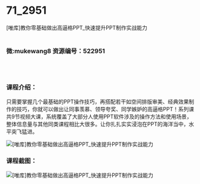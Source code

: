 # 71_2951
[唯库]教你零基础做出高逼格PPT_快速提升PPT制作实战能力
<br/></br>
<h3>微:mukewang8 资源编号：522951</h3>
<br/></br>
<h3>课程介绍：</h3>
<div align="left">
<p>只需要掌握几个最基础的<a title="查看与 PPT 相关的文章" target="_blank">PPT</a>操作技巧，再搭配若干如空间排版审美、经典效果制作的技巧，你就可以做出让同事羡慕、领导夸奖、同学嫉妒的高逼格<a title="查看与 PPT 相关的文章" target="_blank">PPT</a>！系列课共9节视频大课，系统覆盖了大部分人使用PPT软件涉及的操作方法和使用场景，整体信息量与其他同类课程相比大很多。让你扎扎实实浸泡在PPT的海洋当中，水平突飞猛进。</p>
</div>
<p><img src="https://www.ko996.com/wp-content/uploads/img/2018/07/2-4-300x253.png" alt="[唯库]教你零基础做出高逼格PPT_快速提升PPT制作实战能力"></p>
<h3>课程截图：</h3>
<p><img src="https://www.ko996.com/wp-content/uploads/img/2018/07/1-5.png" alt="[唯库]教你零基础做出高逼格PPT_快速提升PPT制作实战能力"></p>
